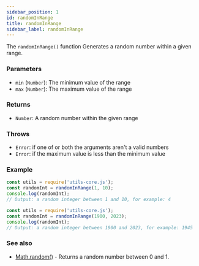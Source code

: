 ```yaml
---
sidebar_position: 1
id: randomInRange
title: randomInRange
sidebar_label: randomInRange
---
```


The `randomInRange()` function Generates a random number within a given range.
### Parameters

- `min` (`Number`): The minimum value of the range
- `max` (`Number`): The maximum value of the range

### Returns

- `Number`: A random number within the given range

### Throws

- `Error`: if one of or both the arguments aren't a valid numbers
- `Error`: if the maximum value is less than the minimum value

### Example

```js
const utils = require('utils-core.js');
const randomInt = randomInRange(1, 10);
console.log(randomInt);
// Output: a random integer between 1 and 10, for example: 4
```
```js
const utils = require('utils-core.js');
const randomInt = randomInRange(1900, 2023);
console.log(randomInt);
// Output: a random integer between 1900 and 2023, for example: 1945
```

### See also
- [Math.random()](https://developer.mozilla.org/en-US/docs/Web/JavaScript/Reference/Global_Objects/Math/random) - Returns a random number between 0 and 1.
